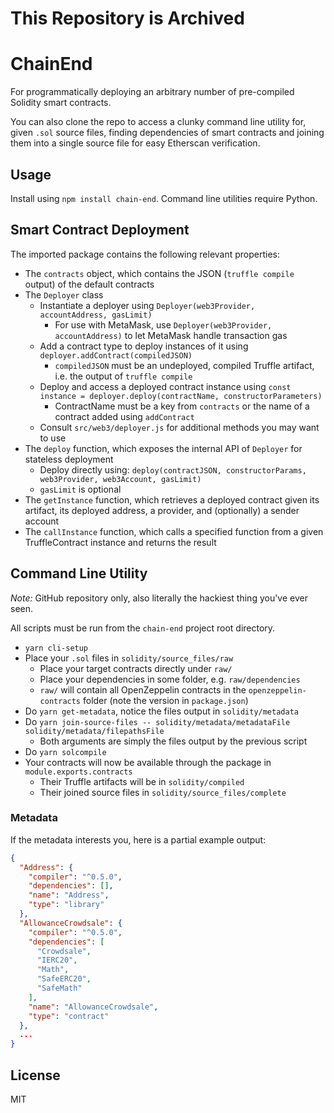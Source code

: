 # This Repository is Archived

# ChainEnd

For programmatically deploying an arbitrary number of pre-compiled Solidity smart contracts.

You can also clone the repo to access a clunky command line utility for, given `.sol` source files, finding dependencies of smart contracts and joining them into a single source file for easy Etherscan verification.

## Usage

Install using `npm install chain-end`. Command line utilities require Python.

## Smart Contract Deployment

The imported package contains the following relevant properties:

- The `contracts` object, which contains the JSON (`truffle compile` output) of the default contracts
- The `Deployer` class
  - Instantiate a deployer using `Deployer(web3Provider, accountAddress, gasLimit)`
    - For use with MetaMask, use `Deployer(web3Provider, accountAddress)` to let MetaMask handle transaction gas
  - Add a contract type to deploy instances of it using `deployer.addContract(compiledJSON)`
    - `compiledJSON` must be an undeployed, compiled Truffle artifact, i.e. the output of `truffle compile`
  - Deploy and access a deployed contract instance using `const instance = deployer.deploy(contractName, constructorParameters)`
    - ContractName must be a key from `contracts` or the name of a contract added using `addContract`
  - Consult `src/web3/deployer.js` for additional methods you may want to use
- The `deploy` function, which exposes the internal API of `Deployer` for stateless deployment
  - Deploy directly using: `deploy(contractJSON, constructorParams, web3Provider, web3Account, gasLimit)`
  - `gasLimit` is optional
- The `getInstance` function, which retrieves a deployed contract given its artifact, its deployed address, a provider, and (optionally) a sender account
- The `callInstance` function, which calls a specified function from a given TruffleContract instance and returns the result

## Command Line Utility

_Note:_ GitHub repository only, also literally the hackiest thing you've ever seen.

All scripts must be run from the `chain-end` project root directory.

- `yarn cli-setup`
- Place your `.sol` files in `solidity/source_files/raw`
  - Place your target contracts directly under `raw/`
  - Place your dependencies in some folder, e.g. `raw/dependencies`
  - `raw/` will contain all OpenZeppelin contracts in the `openzeppelin-contracts` folder (note the version in `package.json`)
- Do `yarn get-metadata`, notice the files output in `solidity/metadata`
- Do `yarn join-source-files -- solidity/metadata/metadataFile solidity/metadata/filepathsFile`
  - Both arguments are simply the files output by the previous script
- Do `yarn solcompile`
- Your contracts will now be available through the package in `module.exports.contracts`
  - Their Truffle artifacts will be in `solidity/compiled`
  - Their joined source files in `solidity/source_files/complete`

### Metadata

If the metadata interests you, here is a partial example output:

```json
{
  "Address": {
    "compiler": "^0.5.0",
    "dependencies": [],
    "name": "Address",
    "type": "library"
  },
  "AllowanceCrowdsale": {
    "compiler": "^0.5.0",
    "dependencies": [
      "Crowdsale",
      "IERC20",
      "Math",
      "SafeERC20",
      "SafeMath"
    ],
    "name": "AllowanceCrowdsale",
    "type": "contract"
  },
  ...
}
```

## License

MIT
